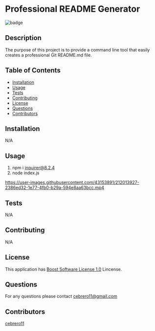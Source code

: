 # Professional README Generator 
 
![badge](https://img.shields.io/badge/license-Boost_Software_License_1.0-blue) 

## Description 

  The purpose of this project is to provide a command line tool that easily creates a professional Git README.md file.  

## Table of Contents 
 
 - [Installation](#installation) 
 - [Usage](#usage) 
 - [Tests](#tests) 
 - [Contributing](#contributing) 
 - [License](#license) 
 - [Questions](#questions) 
 - [Contributors](#contributors) 

## Installation 
 
N/A
 
 

## Usage 
 
1. npm i inquirer@8.2.4
2. node index.js 



https://user-images.githubusercontent.com/43153891/212013927-2386ed32-1e77-4fb0-b29a-594e8aa63bcc.mp4



 

 ## Tests 
 
N/A 
 

## Contributing 
 
N/A 
 
## License 

  This application has [Boost Software License 1.0](https://choosealicense.com/licenses/Boost_Software_License_1.0) Lincense. 
 

## Questions 
 
For any questions please contact cebrero11@gmail.com 
 

## Contributors 
 
[cebrero11](https://github.com/cebrero11) 
 
